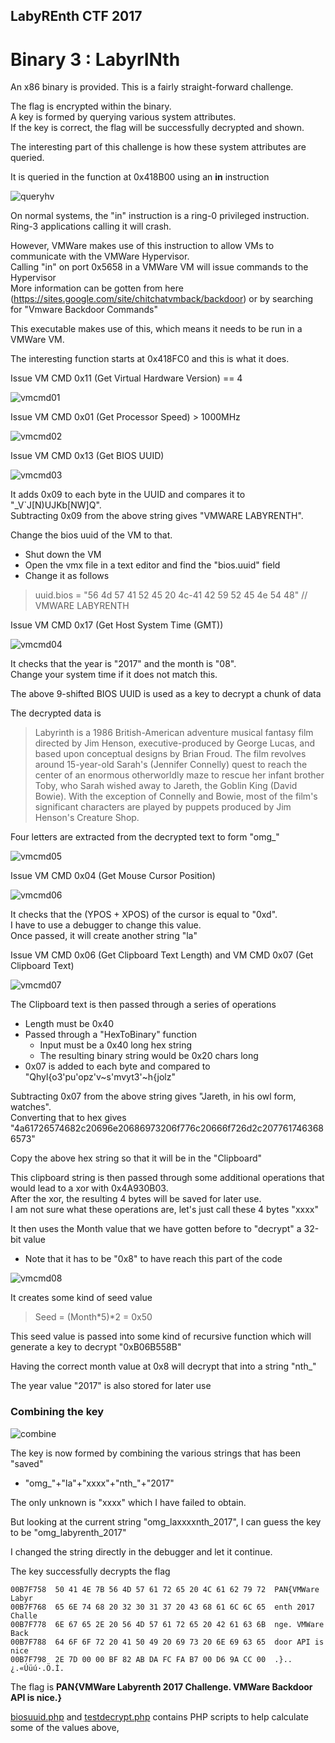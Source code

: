 ## LabyREnth CTF 2017
# Binary 3 : LabyrINth

An x86 binary is provided. This is a fairly straight-forward challenge.

The flag is encrypted within the binary.  
A key is formed by querying various system attributes.  
If the key is correct, the flag will be successfully decrypted and shown.

The interesting part of this challenge is how these system attributes are queried.

It is queried in the function at 0x418B00 using an **in** instruction

![queryhv](img/01.png)

On normal systems, the "in" instruction is a ring-0 privileged instruction.  
Ring-3 applications calling it will crash.

However, VMWare makes use of this instruction to allow VMs to communicate with the VMWare Hypervisor.  
Calling "in" on port 0x5658 in a VMWare VM will issue commands to the Hypervisor  
More information can be gotten from here (https://sites.google.com/site/chitchatvmback/backdoor) or by searching for "Vmware Backdoor Commands"

This executable makes use of this, which means it needs to be run in a VMWare VM.

The interesting function starts at 0x418FC0 and this is what it does.

Issue VM CMD 0x11 (Get Virtual Hardware Version) == 4

![vmcmd01](img/02.png)

Issue VM CMD 0x01 (Get Processor Speed) > 1000MHz

![vmcmd02](img/03.png)

Issue VM CMD 0x13 (Get BIOS UUID)

![vmcmd03](img/04.png)

It adds 0x09 to each byte in the UUID and compares it to "_V`J[N)UJKb[NW]Q".  
Subtracting 0x09 from the above string gives "VMWARE LABYRENTH".  

Change the bios uuid of the VM to that.
- Shut down the VM
- Open the vmx file in a text editor and find the "bios.uuid" field
- Change it as follows

> uuid.bios = "56 4d 57 41 52 45 20 4c-41 42 59 52 45 4e 54 48"  // VMWARE LABYRENTH

Issue VM CMD 0x17 (Get Host System Time (GMT))

![vmcmd04](img/05.png)

It checks that the year is "2017" and the month is "08".  
Change your system time if it does not match this.

The above 9-shifted BIOS UUID is used as a key to decrypt a chunk of data

The decrypted data is 

> Labyrinth is a 1986 British-American adventure musical fantasy film directed by Jim Henson, executive-produced by George Lucas, and based upon conceptual designs by Brian Froud. The film revolves around 15-year-old Sarah's (Jennifer Connelly) quest to reach the center of an enormous otherworldly maze to rescue her infant brother Toby, who Sarah wished away to Jareth, the Goblin King (David Bowie). With the exception of Connelly and Bowie, most of the film's significant characters are played by puppets produced by Jim Henson's Creature Shop.

Four letters are extracted from the decrypted text to form "omg_"

![vmcmd05](img/06.png)

Issue VM CMD 0x04 (Get Mouse Cursor Position)

![vmcmd06](img/07.png)

It checks that the (YPOS + XPOS) of the cursor is equal to "0xd".  
I have to use a debugger to change this value.  
Once passed, it will create another string "la"

Issue VM CMD 0x06 (Get Clipboard Text Length) and VM CMD 0x07 (Get Clipboard Text)

![vmcmd07](img/08.png)

The Clipboard text is then passed through a series of operations
- Length must be 0x40
- Passed through a "HexToBinary" function
	- Input must be a 0x40 long hex string
	- The resulting binary string would be 0x20 chars long
- 0x07 is added to each byte and compared to "Qhyl{o3'pu'opz'v~s'mvyt3'~h{jolz"

Subtracting 0x07 from the above string gives "Jareth, in his owl form, watches".  
Converting that to hex gives "4a61726574682c20696e20686973206f776c20666f726d2c2077617463686573"

Copy the above hex string so that it will be in the "Clipboard"

This clipboard string is then passed through some additional operations that would lead to a xor with 0x4A930B03.  
After the xor, the resulting 4 bytes will be saved for later use.  
I am not sure what these operations are, let's just call these 4 bytes "xxxx"

It then uses the Month value that we have gotten before to "decrypt" a 32-bit value
- Note that it has to be "0x8" to have reach this part of the code

![vmcmd08](img/09.png)

It creates some kind of seed value 

> Seed = (Month*5)*2 = 0x50

This seed value is passed into some kind of recursive function which will generate a key to decrypt "0xB06B558B"

Having the correct month value at 0x8 will decrypt that into a string "nth_"

The year value "2017" is also stored for later use

### Combining the key

![combine](img/10.png)

The key is now formed by combining the various strings that has been "saved"
- "omg_"+"la"+"xxxx"+"nth_"+"2017"

The only unknown is "xxxx" which I have failed to obtain.

But looking at the current string "omg_laxxxxnth_2017", I can guess the key to be "omg_labyrenth_2017"

I changed the string directly in the debugger and let it continue.

The key successfully decrypts the flag

```
00B7F758  50 41 4E 7B 56 4D 57 61 72 65 20 4C 61 62 79 72  PAN{VMWare Labyr  
00B7F768  65 6E 74 68 20 32 30 31 37 20 43 68 61 6C 6C 65  enth 2017 Challe  
00B7F778  6E 67 65 2E 20 56 4D 57 61 72 65 20 42 61 63 6B  nge. VMWare Back  
00B7F788  64 6F 6F 72 20 41 50 49 20 69 73 20 6E 69 63 65  door API is nice  
00B7F798  2E 7D 00 00 BF 82 AB DA FC FA B7 00 D6 9A CC 00  .}..¿.«Úüú·.Ö.Ì.  
```

The flag is **PAN{VMWare Labyrenth 2017 Challenge. VMWare Backdoor API is nice.}**

[biosuuid.php](biosuuid.php) and [testdecrypt.php](testdecyrpt.php) contains PHP scripts to help calculate some of the values above,